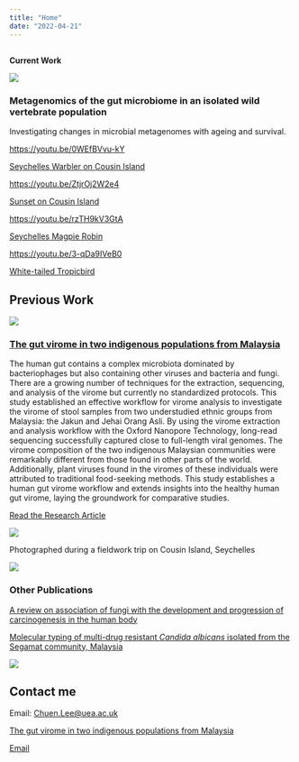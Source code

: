 ```yaml
---
title: "Home"
date: "2022-04-21"
---
```


##   
  
**Current Work**

![](https://chuenlee.files.wordpress.com/2022/04/f32f452f-cbda-4cc7-ba02-43f2aa36f6ce_1_201_a-2.jpeg?w=989)

### Metagenomics of the gut microbiome in an isolated wild vertebrate population

Investigating changes in microbial metagenomes with ageing and survival.

https://youtu.be/0WEfBVvu-kY

[Seychelles Warbler on Cousin Island](https://youtu.be/0WEfBVvu-kY)

https://youtu.be/ZtjrOj2W2e4

[Sunset on Cousin Island](https://youtu.be/ZtjrOj2W2e4)

https://youtu.be/rzTH9kV3GtA

[Seychelles Magpie Robin](https://youtu.be/rzTH9kV3GtA)

https://youtu.be/3-qDa9IVeB0

[White-tailed Tropicbird](https://youtu.be/3-qDa9IVeB0)

## **Previous Work**

[![](https://chuenlee.files.wordpress.com/2022/04/gut-virome-1.jpg?w=942)](//www.nature.com/articles/s41598-022-05656-3)

### [The gut virome in two indigenous populations from Malaysia](//www.nature.com/articles/s41598-022-05656-3)

The human gut contains a complex microbiota dominated by bacteriophages but also containing other viruses and bacteria and fungi. There are a growing number of techniques for the extraction, sequencing, and analysis of the virome but currently no standardized protocols. This study established an effective workflow for virome analysis to investigate the virome of stool samples from two understudied ethnic groups from Malaysia: the Jakun and Jehai Orang Asli. By using the virome extraction and analysis workflow with the Oxford Nanopore Technology, long-read sequencing successfully captured close to full-length viral genomes. The virome composition of the two indigenous Malaysian communities were remarkably different from those found in other parts of the world. Additionally, plant viruses found in the viromes of these individuals were attributed to traditional food-seeking methods. This study establishes a human gut virome workflow and extends insights into the healthy human gut virome, laying the groundwork for comparative studies.

[Read the Research Article](//www.nature.com/articles/s41598-022-05656-3)  
  

![](https://chuenlee.files.wordpress.com/2022/04/img_3005.jpeg?w=1024)

Photographed during a fieldwork trip on Cousin Island, Seychelles  
  

![](https://chuenlee.files.wordpress.com/2022/04/1-s2.0-s2666517421000705-ga1_lrg.jpg?w=1024)

### **Other Publications**

[A review on association of fungi with the development and progression of carcinogenesis in the human body](https://www.sciencedirect.com/science/article/pii/S2666517421000705)

[Molecular typing of multi-drug resistant _Candida albicans_ isolated from the Segamat community, Malaysia](https://link.springer.com/article/10.1007/s42770-021-00558-4)

![](https://chuenlee.files.wordpress.com/2022/04/me.jpg?w=257)

## Contact me

Email: [Chuen.Lee@uea.ac.uk](mailto:Chuen.Lee@uea.ac.uk)

[The gut virome in two indigenous populations from Malaysia](https://www.nature.com/articles/s41598-022-05656-3)

[Email](Chuen.Lee@uea.ac.uk)
